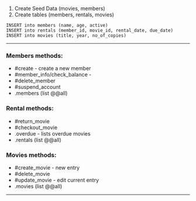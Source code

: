 1. Create Seed Data (movies, members)
2. Create tables (members, rentals, movies)

```
INSERT into members (name, age, active)
INSERT into rentals (member_id, movie_id, rental_date, due_date)
INSERT into movies (title, year, no_of_copies)
```
---

### Members methods:
* #create - create a new member
* #member_info/check_balance - 
* #delete_member
* #suspend_account
* .members (list @@all)

### Rental methods:
* #return_movie
* #checkout_movie
* .overdue - lists overdue movies
* .rentals (list @@all)

### Movies methods:
* #create_movie - new entry
* #delete_movie
* #update_movie - edit current entry
* .movies (list @@all)

---
